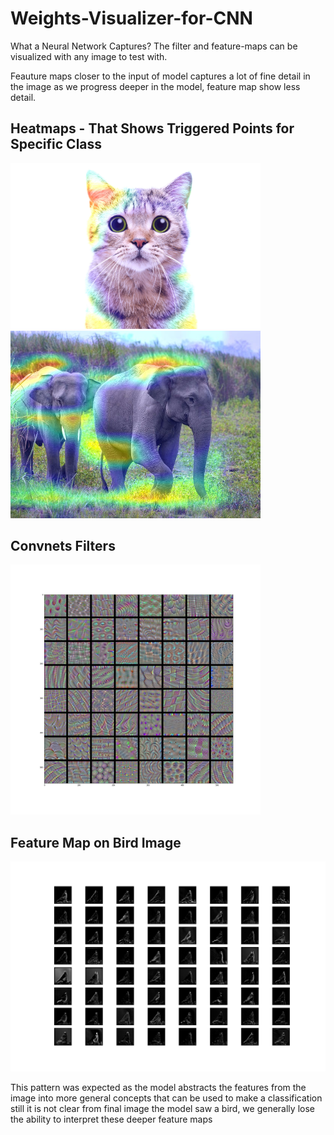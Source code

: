 # Weights-Visualizer-for-CNN
What a Neural Network Captures? The filter and feature-maps can be visualized with any image to test with.

Feauture maps closer to the input of model captures a lot of fine detail in the image as we progress deeper in the model, feature map show less detail.


## Heatmaps - That Shows Triggered Points for Specific Class 
<img width=400px src='outputs/cat_cam.jpg'>
<img width=400px src='outputs/elephant_cam.jpg'>

## Convnets Filters
<img width=400px src='outputs/block4_conv1.jpg'>

## Feature Map on Bird Image
  ![alt text](outputs/bird/feature_map_1_bird.jpg)

This pattern was expected as the model abstracts the features from the image into more general concepts that can be used to make a classification still it is not clear from final image the model saw a bird, we generally lose the ability to interpret these deeper feature maps